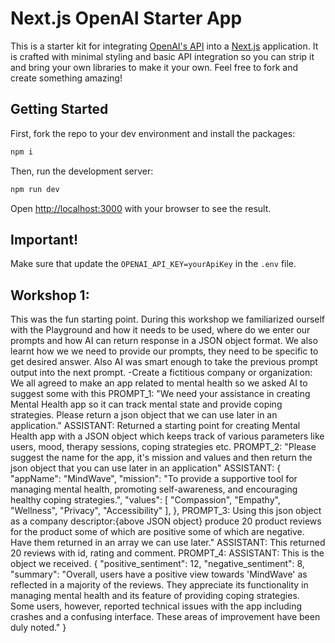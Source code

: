 # Next.js OpenAI Starter App

This is a starter kit for integrating [OpenAI's API](https://platform.openai.com/docs/api-reference) into a [Next.js](https://nextjs.org/) application. It is crafted with minimal styling and basic API integration so you can strip it and bring your own libraries to make it your own. Feel free to fork and create something amazing!

## Getting Started

First, fork the repo to your dev environment and install the packages:

```bash
npm i
```

Then, run the development server:

```bash
npm run dev
```

Open [http://localhost:3000](http://localhost:3000) with your browser to see the result.

## Important!

Make sure that update the `OPENAI_API_KEY=yourApiKey` in the `.env` file.

## Workshop 1:
This was the fun starting point. During this workshop we familiarized ourself with the Playground and how it needs to be used, where do we enter our prompts and how AI can return response in a JSON object format. We also learnt how we we need to provide our prompts, they need to be specific to get desired answer. Also AI was smart enough to take the previous prompt output into the next prompt.
-Create a fictitious company or organization: We all agreed to make an app related to mental health so we asked AI to suggest some with this 
  PROMPT_1: "We need your assistance in creating Mental Health app so it can track mental state and provide coping strategies. Please return a json object that we can use later in an application."
  ASSISTANT: Returned a starting point for creating Mental Health app with a JSON object which keeps track of various parameters like        users, mood, therapy sessions, coping strategies etc.
  PROMPT_2: "Please suggest the name for the app, it's mission and values and then return the json object that you can use later in an application"
  ASSISTANT: 
  {
    "appName": "MindWave",
    "mission": "To provide a supportive tool for managing mental health, promoting self-awareness, and encouraging healthy coping strategies.",
    "values": [
        "Compassion",
        "Empathy",
        "Wellness",
        "Privacy",
        "Accessibility"
    ],
    },
    PROMPT_3: Using this json object as a company descriptor:{above JSON object} produce 20 product reviews for the product some of which are positive some of which are negative. Have them returned in an array we can use later."
    ASSISTANT: This returned 20 reviews with id, rating and comment.
    PROMPT_4:
    ASSISTANT: This is the object we received.
    {
    "positive_sentiment": 12,
    "negative_sentiment": 8,
    "summary": "Overall, users have a positive view towards 'MindWave' as reflected in a majority of the reviews. They appreciate its       functionality in managing mental health and its feature of providing coping strategies. Some users, however, reported technical         issues with the app including crashes and a confusing interface. These areas of improvement have been duly noted."
    }
    
    
    
